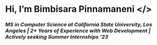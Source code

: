 # Hi, I’m Bimbisara Pinnamaneni </>
### _MS in Computer Science at California State University, Los Angeles | 2+ Years of Experience with Web Development | Actively seeking Summer Internships ‘23_

<!---
bimbisara13/bimbisara13 is a ✨ special ✨ repository because its `README.md` (this file) appears on your GitHub profile.
You can click the Preview link to take a look at your changes.
--->
